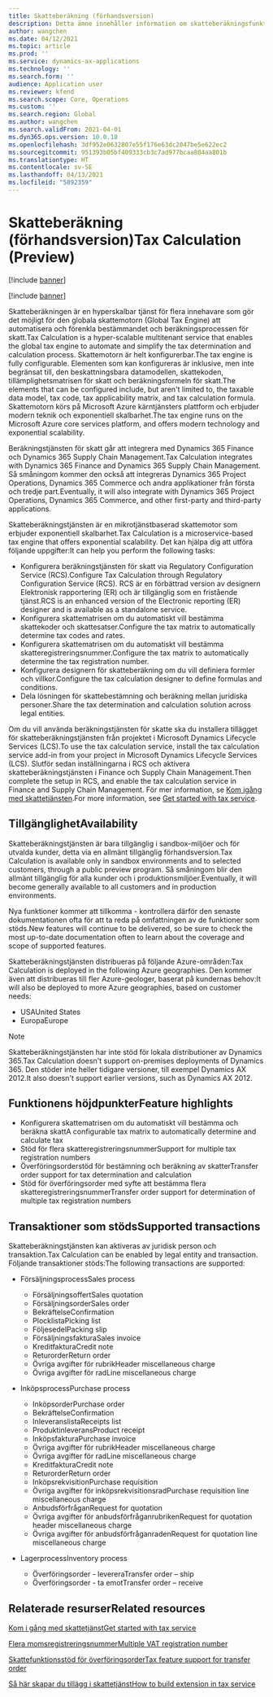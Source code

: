 ```yaml
---
title: Skatteberäkning (förhandsversion)
description: Detta ämne innehåller information om skatteberäkningsfunktionens övergripande omfattning och funktioner.
author: wangchen
ms.date: 04/12/2021
ms.topic: article
ms.prod: ''
ms.service: dynamics-ax-applications
ms.technology: ''
ms.search.form: ''
audience: Application user
ms.reviewer: kfend
ms.search.scope: Core, Operations
ms.custom: ''
ms.search.region: Global
ms.author: wangchen
ms.search.validFrom: 2021-04-01
ms.dyn365.ops.version: 10.0.18
ms.openlocfilehash: 3df952e0632807e55f176e63dc2047be5e622ec2
ms.sourcegitcommit: 951393b05bf409333cb3c7ad977bcaa804aa801b
ms.translationtype: HT
ms.contentlocale: sv-SE
ms.lasthandoff: 04/13/2021
ms.locfileid: "5892359"
---
```

# <a name="tax-calculation-preview"></a><span data-ttu-id="97c13-103">Skatteberäkning (förhandsversion)</span><span class="sxs-lookup"><span data-stu-id="97c13-103">Tax Calculation (Preview)</span></span>

[!include [banner](../includes/banner.md)]

[!include [banner](../includes/preview-banner.md)]

<span data-ttu-id="97c13-104">Skatteberäkningen är en hyperskalbar tjänst för flera innehavare som gör det möjligt för den globala skattemotorn (Global Tax Engine) att automatisera och förenkla bestämmandet och beräkningsprocessen för skatt.</span><span class="sxs-lookup"><span data-stu-id="97c13-104">Tax Calculation is a hyper-scalable multitenant service that enables the global tax engine to automate and simplify the tax determination and calculation process.</span></span> <span data-ttu-id="97c13-105">Skattemotorn är helt konfigurerbar.</span><span class="sxs-lookup"><span data-stu-id="97c13-105">The tax engine is fully configurable.</span></span> <span data-ttu-id="97c13-106">Elementen som kan konfigureras är inklusive, men inte begränsat till, den beskattningsbara datamodellen, skattekoden, tillämplighetsmatrisen för skatt och beräkningsformeln för skatt.</span><span class="sxs-lookup"><span data-stu-id="97c13-106">The elements that can be configured include, but aren't limited to, the taxable data model, tax code, tax applicability matrix, and tax calculation formula.</span></span> <span data-ttu-id="97c13-107">Skattemotorn körs på Microsoft Azure kärntjänsters plattform och erbjuder modern teknik och exponentiell skalbarhet.</span><span class="sxs-lookup"><span data-stu-id="97c13-107">The tax engine runs on the Microsoft Azure core services platform, and offers modern technology and exponential scalability.</span></span>

<span data-ttu-id="97c13-108">Beräkningstjänsten för skatt går att integrera med Dynamics 365 Finance och Dynamics 365 Supply Chain Management.</span><span class="sxs-lookup"><span data-stu-id="97c13-108">Tax Calculation integrates with Dynamics 365 Finance and Dynamics 365 Supply Chain Management.</span></span> <span data-ttu-id="97c13-109">Så småningom kommer den också att integreras Dynamics 365 Project Operations, Dynamics 365 Commerce och andra applikationer från första och tredje part.</span><span class="sxs-lookup"><span data-stu-id="97c13-109">Eventually, it will also integrate with Dynamics 365 Project Operations, Dynamics 365 Commerce, and other first-party and third-party applications.</span></span>

<span data-ttu-id="97c13-110">Skatteberäkningstjänsten är en mikrotjänstbaserad skattemotor som erbjuder exponentiell skalbarhet.</span><span class="sxs-lookup"><span data-stu-id="97c13-110">Tax Calculation is a microservice-based tax engine that offers exponential scalability.</span></span> <span data-ttu-id="97c13-111">Det kan hjälpa dig att utföra följande uppgifter:</span><span class="sxs-lookup"><span data-stu-id="97c13-111">It can help you perform the following tasks:</span></span>

- <span data-ttu-id="97c13-112">Konfigurera beräkningstjänsten för skatt via Regulatory Configuration Service (RCS).</span><span class="sxs-lookup"><span data-stu-id="97c13-112">Configure Tax Calculation through Regulatory Configuration Service (RCS).</span></span> <span data-ttu-id="97c13-113">RCS är en förbättrad version av designern Elektronisk rapportering (ER) och är tillgänglig som en fristående tjänst.</span><span class="sxs-lookup"><span data-stu-id="97c13-113">RCS is an enhanced version of the Electronic reporting (ER) designer and is available as a standalone service.</span></span>
- <span data-ttu-id="97c13-114">Konfigurera skattematrisen om du automatiskt vill bestämma skattekoder och skattesatser.</span><span class="sxs-lookup"><span data-stu-id="97c13-114">Configure the tax matrix to automatically determine tax codes and rates.</span></span>
- <span data-ttu-id="97c13-115">Konfigurera skattematrisen om du automatiskt vill bestämma skatteregistreringsnummer.</span><span class="sxs-lookup"><span data-stu-id="97c13-115">Configure the tax matrix to automatically determine the tax registration number.</span></span>
- <span data-ttu-id="97c13-116">Konfigurera designern för skatteberäkning om du vill definiera formler och villkor.</span><span class="sxs-lookup"><span data-stu-id="97c13-116">Configure the tax calculation designer to define formulas and conditions.</span></span>
- <span data-ttu-id="97c13-117">Dela lösningen för skattebestämning och beräkning mellan juridiska personer.</span><span class="sxs-lookup"><span data-stu-id="97c13-117">Share the tax determination and calculation solution across legal entities.</span></span>

<span data-ttu-id="97c13-118">Om du vill använda beräkningstjänsten för skatte ska du installera tillägget för skatteberäkningstjänsten från projektet i Microsoft Dynamics Lifecycle Services (LCS).</span><span class="sxs-lookup"><span data-stu-id="97c13-118">To use the tax calculation service, install the tax calculation service add-in from your project in Microsoft Dynamics Lifecycle Services (LCS).</span></span> <span data-ttu-id="97c13-119">Slutför sedan inställningarna i RCS och aktivera skatteberäkningstjänsten i Finance och Supply Chain Management.</span><span class="sxs-lookup"><span data-stu-id="97c13-119">Then complete the setup in RCS, and enable the tax calculation service in Finance and Supply Chain Management.</span></span> <span data-ttu-id="97c13-120">För mer information, se [Kom igång med skattetjänsten](./global-get-started-with-tax-calculation-service.md).</span><span class="sxs-lookup"><span data-stu-id="97c13-120">For more information, see [Get started with tax service](./global-get-started-with-tax-calculation-service.md).</span></span>

## <a name="availability"></a><span data-ttu-id="97c13-121">Tillgänglighet</span><span class="sxs-lookup"><span data-stu-id="97c13-121">Availability</span></span>

<span data-ttu-id="97c13-122">Skatteberäkningstjänsten är bara tillgänglig i sandbox-miljöer och för utvalda kunder, detta via en allmänt tillgänglig förhandsversion.</span><span class="sxs-lookup"><span data-stu-id="97c13-122">Tax Calculation is available only in sandbox environments and to selected customers, through a public preview program.</span></span> <span data-ttu-id="97c13-123">Så småningom blir den allmänt tillgänglig för alla kunder och i produktionsmiljöer.</span><span class="sxs-lookup"><span data-stu-id="97c13-123">Eventually, it will become generally available to all customers and in production environments.</span></span>

<span data-ttu-id="97c13-124">Nya funktioner kommer att tillkomma - kontrollera därför den senaste dokumentationen ofta för att ta reda på omfattningen av de funktioner som stöds.</span><span class="sxs-lookup"><span data-stu-id="97c13-124">New features will continue to be delivered, so be sure to check the most up-to-date documentation often to learn about the coverage and scope of supported features.</span></span>

<span data-ttu-id="97c13-125">Skatteberäkningstjänsten distribueras på följande Azure-områden:</span><span class="sxs-lookup"><span data-stu-id="97c13-125">Tax Calculation is deployed in the following Azure geographies.</span></span> <span data-ttu-id="97c13-126">Den kommer även att distribueras till fler Azure-geologer, baserat på kundernas behov:</span><span class="sxs-lookup"><span data-stu-id="97c13-126">It will also be deployed to more Azure geographies, based on customer needs:</span></span>

- <span data-ttu-id="97c13-127">USA</span><span class="sxs-lookup"><span data-stu-id="97c13-127">United States</span></span>
- <span data-ttu-id="97c13-128">Europa</span><span class="sxs-lookup"><span data-stu-id="97c13-128">Europe</span></span>

> [!NOTE]
> <span data-ttu-id="97c13-129">Skatteberäkningstjänsten har inte stöd för lokala distributioner av Dynamics 365.</span><span class="sxs-lookup"><span data-stu-id="97c13-129">Tax Calculation doesn't support on-premises deployments of Dynamics 365.</span></span> <span data-ttu-id="97c13-130">Den stöder inte heller tidigare versioner, till exempel Dynamics AX 2012.</span><span class="sxs-lookup"><span data-stu-id="97c13-130">It also doesn't support earlier versions, such as Dynamics AX 2012.</span></span>

## <a name="feature-highlights"></a><span data-ttu-id="97c13-131">Funktionens höjdpunkter</span><span class="sxs-lookup"><span data-stu-id="97c13-131">Feature highlights</span></span>

- <span data-ttu-id="97c13-132">Konfigurera skattematrisen om du automatiskt vill bestämma och beräkna skatt</span><span class="sxs-lookup"><span data-stu-id="97c13-132">A configurable tax matrix to automatically determine and calculate tax</span></span>
- <span data-ttu-id="97c13-133">Stöd för flera skatteregistreringsnummer</span><span class="sxs-lookup"><span data-stu-id="97c13-133">Support for multiple tax registration numbers</span></span>
- <span data-ttu-id="97c13-134">Överföringsorderstöd för bestämning och beräkning av skatter</span><span class="sxs-lookup"><span data-stu-id="97c13-134">Transfer order support for tax determination and calculation</span></span>
- <span data-ttu-id="97c13-135">Stöd för överföringsorder med syfte att bestämma flera skatteregistreringsnummer</span><span class="sxs-lookup"><span data-stu-id="97c13-135">Transfer order support for determination of multiple tax registration numbers</span></span>

## <a name="supported-transactions"></a><span data-ttu-id="97c13-136">Transaktioner som stöds</span><span class="sxs-lookup"><span data-stu-id="97c13-136">Supported transactions</span></span>

<span data-ttu-id="97c13-137">Skatteberäkningstjänsten kan aktiveras av juridisk person och transaktion.</span><span class="sxs-lookup"><span data-stu-id="97c13-137">Tax Calculation can be enabled by legal entity and transaction.</span></span> <span data-ttu-id="97c13-138">Följande transaktioner stöds:</span><span class="sxs-lookup"><span data-stu-id="97c13-138">The following transactions are supported:</span></span>

- <span data-ttu-id="97c13-139">Försäljningsprocess</span><span class="sxs-lookup"><span data-stu-id="97c13-139">Sales process</span></span>

    - <span data-ttu-id="97c13-140">Försäljningsoffert</span><span class="sxs-lookup"><span data-stu-id="97c13-140">Sales quotation</span></span>
    - <span data-ttu-id="97c13-141">Försäljningsorder</span><span class="sxs-lookup"><span data-stu-id="97c13-141">Sales order</span></span>
    - <span data-ttu-id="97c13-142">Bekräftelse</span><span class="sxs-lookup"><span data-stu-id="97c13-142">Confirmation</span></span>
    - <span data-ttu-id="97c13-143">Plocklista</span><span class="sxs-lookup"><span data-stu-id="97c13-143">Picking list</span></span>
    - <span data-ttu-id="97c13-144">Följesedel</span><span class="sxs-lookup"><span data-stu-id="97c13-144">Packing slip</span></span>
    - <span data-ttu-id="97c13-145">Försäljningsfaktura</span><span class="sxs-lookup"><span data-stu-id="97c13-145">Sales invoice</span></span>
    - <span data-ttu-id="97c13-146">Kreditfaktura</span><span class="sxs-lookup"><span data-stu-id="97c13-146">Credit note</span></span>
    - <span data-ttu-id="97c13-147">Returorder</span><span class="sxs-lookup"><span data-stu-id="97c13-147">Return order</span></span>
    - <span data-ttu-id="97c13-148">Övriga avgifter för rubrik</span><span class="sxs-lookup"><span data-stu-id="97c13-148">Header miscellaneous charge</span></span>
    - <span data-ttu-id="97c13-149">Övriga avgifter för rad</span><span class="sxs-lookup"><span data-stu-id="97c13-149">Line miscellaneous charge</span></span>

- <span data-ttu-id="97c13-150">Inköpsprocess</span><span class="sxs-lookup"><span data-stu-id="97c13-150">Purchase process</span></span>

    - <span data-ttu-id="97c13-151">Inköpsorder</span><span class="sxs-lookup"><span data-stu-id="97c13-151">Purchase order</span></span>
    - <span data-ttu-id="97c13-152">Bekräftelse</span><span class="sxs-lookup"><span data-stu-id="97c13-152">Confirmation</span></span>
    - <span data-ttu-id="97c13-153">Inleveranslista</span><span class="sxs-lookup"><span data-stu-id="97c13-153">Receipts list</span></span>
    - <span data-ttu-id="97c13-154">Produktinleverans</span><span class="sxs-lookup"><span data-stu-id="97c13-154">Product receipt</span></span>
    - <span data-ttu-id="97c13-155">Inköpsfaktura</span><span class="sxs-lookup"><span data-stu-id="97c13-155">Purchase invoice</span></span>
    - <span data-ttu-id="97c13-156">Övriga avgifter för rubrik</span><span class="sxs-lookup"><span data-stu-id="97c13-156">Header miscellaneous charge</span></span>
    - <span data-ttu-id="97c13-157">Övriga avgifter för rad</span><span class="sxs-lookup"><span data-stu-id="97c13-157">Line miscellaneous charge</span></span>
    - <span data-ttu-id="97c13-158">Kreditfaktura</span><span class="sxs-lookup"><span data-stu-id="97c13-158">Credit note</span></span>
    - <span data-ttu-id="97c13-159">Returorder</span><span class="sxs-lookup"><span data-stu-id="97c13-159">Return order</span></span>
    - <span data-ttu-id="97c13-160">Inköpsrekvisition</span><span class="sxs-lookup"><span data-stu-id="97c13-160">Purchase requisition</span></span>
    - <span data-ttu-id="97c13-161">Övriga avgifter för inköpsrekvisitionsrad</span><span class="sxs-lookup"><span data-stu-id="97c13-161">Purchase requisition line miscellaneous charge</span></span>
    - <span data-ttu-id="97c13-162">Anbudsförfrågan</span><span class="sxs-lookup"><span data-stu-id="97c13-162">Request for quotation</span></span>
    - <span data-ttu-id="97c13-163">Övriga avgifter för anbudsförfråganrubriken</span><span class="sxs-lookup"><span data-stu-id="97c13-163">Request for quotation header miscellaneous charge</span></span>
    - <span data-ttu-id="97c13-164">Övriga avgifter för anbudsförfråganraden</span><span class="sxs-lookup"><span data-stu-id="97c13-164">Request for quotation line miscellaneous charge</span></span>

- <span data-ttu-id="97c13-165">Lagerprocess</span><span class="sxs-lookup"><span data-stu-id="97c13-165">Inventory process</span></span>

    - <span data-ttu-id="97c13-166">Överföringsorder - leverera</span><span class="sxs-lookup"><span data-stu-id="97c13-166">Transfer order – ship</span></span>
    - <span data-ttu-id="97c13-167">Överföringsorder - ta emot</span><span class="sxs-lookup"><span data-stu-id="97c13-167">Transfer order – receive</span></span>

## <a name="related-resources"></a><span data-ttu-id="97c13-168">Relaterade resurser</span><span class="sxs-lookup"><span data-stu-id="97c13-168">Related resources</span></span>

[<span data-ttu-id="97c13-169">Kom i gång med skattetjänst</span><span class="sxs-lookup"><span data-stu-id="97c13-169">Get started with tax service</span></span>](./global-get-started-with-tax-calculation-service.md)

[<span data-ttu-id="97c13-170">Flera momsregistreringsnummer</span><span class="sxs-lookup"><span data-stu-id="97c13-170">Multiple VAT registration number</span></span>](./emea-multiple-vat-registration-numbers.md)

[<span data-ttu-id="97c13-171">Skattefunktionsstöd för överföringsorder</span><span class="sxs-lookup"><span data-stu-id="97c13-171">Tax feature support for transfer order</span></span>](./tasks/tax-feature-support-for-transfer-order.md)

[<span data-ttu-id="97c13-172">Så här skapar du tillägg i skattetjänst</span><span class="sxs-lookup"><span data-stu-id="97c13-172">How to build extension in tax service</span></span>](./tax-service-add-data-fields-tax-integration-by-extension.md)